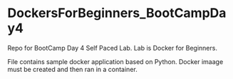 # DockersForBeginners_BootCampDay4
Repo for BootCamp Day 4 Self Paced Lab. Lab is Docker for Beginners.

File contains sample docker application based on Python. Docker imaage must be created and then ran in a container.
